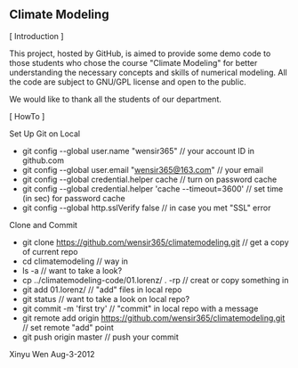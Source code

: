 Climate Modeling
----------------

[ Introduction ]

This project, hosted by GitHub, is aimed to provide some demo code to those students who chose the course "Climate Modeling" for better understanding the necessary concepts and skills of numerical modeling. All the code are subject to GNU/GPL license and open to the public.

We would like to thank all the students of our department.


[ HowTo ]

Set Up Git on Local

- git config --global user.name "wensir365"					// your account ID in github.com
- git config --global user.email "wensir365@163.com"				// your email
- git config --global credential.helper cache					// turn on password cache
- git config --global credential.helper 'cache --timeout=3600'			// set time (in sec) for password cache
- git config --global http.sslVerify false					// in case you met "SSL" error

Clone and Commit

- git clone https://github.com/wensir365/climatemodeling.git			// get a copy of current repo
- cd climatemodeling								// way in
- ls -a										// want to take a look?
- cp ../climatemodeling-code/01.lorenz/ . -rp					// creat or copy something in
- git add 01.lorenz/								// "add" files in local repo
- git status									// want to take a look on local repo?
- git commit -m 'first try'							// "commit" in local repo with a message
- git remote add origin https://github.com/wensir365/climatemodeling.git	// set remote "add" point
- git push origin master							// push your commit

Xinyu Wen
Aug-3-2012
